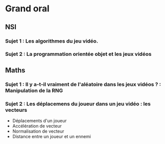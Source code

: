 # Grand oral
## NSI
### Sujet 1 : Les algorithmes du jeu vidéo.
### Sujet 2 : La programmation orientée objet et les jeux vidéos
## Maths
### Sujet 1 : Il y a-t-il vraiment de l'aléatoire dans les jeux vidéos ? : Manipulation de la RNG
### Sujet 2 : Les déplacemens du joueur dans un jeu vidéo : les vecteurs
- Déplacements d'un joueur
- Accélération de vecteur
- Normalisation de vecteur
- Distance entre un joueur et un ennemi